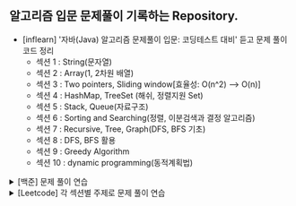 ## 알고리즘 입문 문제풀이 기록하는 Repository.

* [inflearn] '자바(Java) 알고리즘 문제풀이 입문: 코딩테스트 대비' 듣고 문제 풀이 코드 정리
  * 섹션 1 : String(문자열)
  * 섹션 2 : Array(1, 2차원 배열)
  * 섹션 3 : Two pointers, Sliding window[효율성: O(n^2) --> O(n)]
  * 섹션 4 : HashMap, TreeSet (해쉬, 정렬지원 Set)
  * 섹션 5 : Stack, Queue(자료구조)
  * 섹션 6 : Sorting and Searching(정렬, 이분검색과 결정 알고리즘)
  * 섹션 7 : Recursive, Tree, Graph(DFS, BFS 기초)
  * 섹션 8 : DFS, BFS 활용
  * 섹션 9 : Greedy Algorithm
  * 섹션 10 : dynamic programming(동적계획법)
<details>
 <summary>[백준] 문제 풀이 연습</summary>
 <ul>
   <li>String 완료.(23/9/8)</li>
   <li>DP 완료.(24/4/30)</li>
   <li>Sorting 완료. (24/5/25)</li>
  <li>Stack 진행 중. </li>
 </ul>
</details>
<details>
 <summary>[Leetcode] 각 섹션별 주제로 문제 풀이 연습</summary>
 <ul>
 </ul>
</details>
